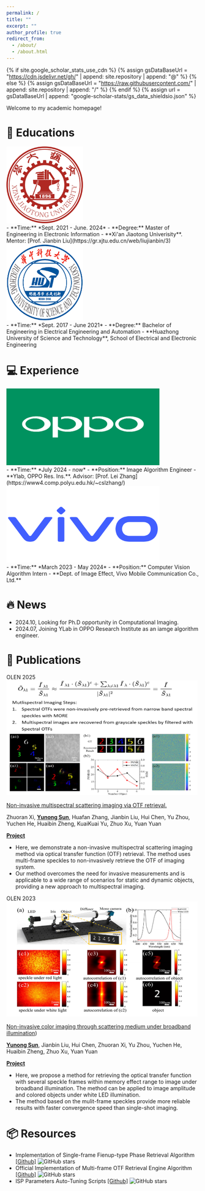 ```yaml
---
permalink: /
title: ""
excerpt: ""
author_profile: true
redirect_from: 
  - /about/
  - /about.html
---
```


{% if site.google_scholar_stats_use_cdn %}
{% assign gsDataBaseUrl = "https://cdn.jsdelivr.net/gh/" | append: site.repository | append: "@" %}
{% else %}
{% assign gsDataBaseUrl = "https://raw.githubusercontent.com/" | append: site.repository | append: "/" %}
{% endif %}
{% assign url = gsDataBaseUrl | append: "google-scholar-stats/gs_data_shieldsio.json" %}

<span class='anchor' id='about-me'></span>

Welcome to my academic homepage!

# 📖 Educations
<div class='split-box'>
<div class='split-box-image'><div><img src='images/Xian_Jiaotong_University.png' alt="sym" width="200" height="200"></div></div>
<div class='split-box-text' markdown="1">
- **Time:** *Sept. 2021 - June. 2024*
- **Degree:** Master of Engineering in Electronic Information
- **Xi'an Jiaotong Univerisity**. Mentor: [Prof. Jianbin Liu](https://gr.xjtu.edu.cn/web/liujianbin/3)
</div>
</div>

<div class='split-box'>
<div class='split-box-image'><div><img src='images/Hustseals.png' alt="sym" width="200" height="200"></div></div>
<div class='split-box-text' markdown="1">
- **Time:** *Sept. 2017 - June 2021*
- **Degree:** Bachelor of Engineering in Electrical Engineering and Automation
- **Huazhong University of Science and Technology**, School of Electrical and Electronic Engineering
</div>
</div>

# 💻 Experience
<div class='split-box'>
<div class='split-box-image'><div><img src='images/1024px-OPPO_Logo_wiki.png' alt="sym" width="400" height="200"></div></div>
<div class='split-box-text' markdown="1">
- **Time:** *July 2024 - now*
- **Position:** Image Algorithm Engineer
- **Ylab, OPPO Res. Ins.**. Advisor: [Prof. Lei Zhang](https://www4.comp.polyu.edu.hk/~cslzhang/)
</div>
</div>

<div class='split-box'>
<div class='split-box-image'><div><img src='images/Vivo-Logo.png' alt="sym" width="400" height="200"></div></div>
<div class='split-box-text' markdown="1">
- **Time:** *March 2023 - May 2024*
- **Position:** Computer Vision Algorithm Intern
- **Dept. of Image Effect, Vivo Mobile Communication Co., Ltd.**
</div>
</div>

# 🔥 News
- 2024.10, Looking for Ph.D opportunity in Computational Imaging.
- 2024.07, Joining YLab in OPPO Research Institute as an iamge algorithm engineer.
# 📝 Publications 

<div class='paper-box'><div class='paper-box-image'><div><div class="badge">OLEN 2025</div><img src='images/multi-spectrum-imaging.png' alt="sym" width="500" height="300"></div></div>
<div class='paper-box-text' markdown="1">

[Non-invasive multispectral scattering imaging via OTF retrieval.](https://www.sciencedirect.com/science/article/abs/pii/S0143816624006134)

Zhuoran Xi, **<u>Yunong Sun</u>**, Huafan Zhang, Jianbin Liu, Hui Chen, Yu Zhou, Yuchen He, Huaibin Zheng, KuaiKuai Yu, Zhuo Xu, Yuan Yuan

[**Project**](https://scholar.google.com/citations?view_op=view_citation&hl=en&user=iG1k-ecAAAAJ&citation_for_view=iG1k-ecAAAAJ:UeHWp8X0CEIC) <strong><span class='show_paper_citations' data='iG1k-ecAAAAJ:UeHWp8X0CEIC'></span></strong>
- Here, we demonstrate a non-invasive multispectral scattering imaging method via optical transfer function (OTF) retrieval. The method uses multi-frame speckles to non-invasively retrieve the OTF of imaging system.
- Our method overcomes the need for invasive measurements and is applicable to a wide range of scenarios for static and dynamic objects, providing a new approach to multispectral imaging.
</div>
</div>

<div class='paper-box'><div class='paper-box-image'><div><div class="badge">OLEN 2023</div><img src='images/non-invasive-color-imaging.png' alt="sym" width="500" height="300"></div></div>
<div class='paper-box-text' markdown="1">

[Non-invasive color imaging through scattering medium under broadband illumination](https://www.sciencedirect.com/science/article/abs/pii/S0143816623001446))

**<u>Yunong Sun</u>**, Jianbin Liu, Hui Chen, Zhuoran Xi, Yu Zhou, Yuchen He, Huaibin Zheng, Zhuo Xu, Yuan Yuan

[**Project**](https://scholar.google.com/citations?view_op=view_citation&hl=en&user=iG1k-ecAAAAJ&citation_for_view=iG1k-ecAAAAJ:d1gkVwhDpl0C) <strong><span class='show_paper_citations' data='iG1k-ecAAAAJ:d1gkVwhDpl0C'></span></strong>
- Here, we propose a method for retrieving the optical transfer function with several speckle frames within memory effect range to image under broadband illumination. The method can be applied to image amplitude and colored objects under white LED illumination.
- The method based on the mulit-frame speckles provide more reliable results with faster convergence speed than single-shot imaging.
</div>
</div>

# 📦 Resources
- Implementation of Single-frame Fienup-type Phase Retrieval Algorithm [[Github]](https://github.com/coolsyn2000/Phase-Retrieval-Fienup-Implementation) ![GitHub stars](https://img.shields.io/github/stars/coolsyn2000/Phase-Retrieval-Fienup-Implementation?style=social)
- Official Implementation of Multi-frame OTF Retrieval Engine Algorithm [[Github]](https://github.com/coolsyn2000/MORE-python-implementation) ![GitHub stars](https://img.shields.io/github/stars/coolsyn2000/MORE-python-implementation?style=social)
- ISP Parameters Auto-Tuning Scripts [[Github]](https://github.com/coolsyn2000/ISP-AutoTuning) ![GitHub stars](https://img.shields.io/github/stars/coolsyn2000/ISP-AutoTuning?style=social)

